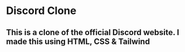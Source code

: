 # Discord Clone

## This is a clone of the official Discord website. I made this using HTML, CSS & Tailwind
